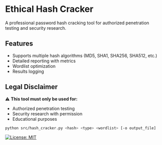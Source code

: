 # Ethical Hash Cracker

A professional password hash cracking tool for authorized penetration testing and security research.

## Features
- Supports multiple hash algorithms (MD5, SHA1, SHA256, SHA512, etc.)
- Detailed reporting with metrics
- Wordlist optimization
- Results logging

## Legal Disclaimer
⚠️ **This tool must only be used for:**
- Authorized penetration testing
- Security research with permission
- Educational purposes

```bash
python src/hash_cracker.py <hash> <type> <wordlist> [-o output_file]
```

[![License: MIT](https://img.shields.io/badge/License-MIT-yellow.svg)](LICENSE)
